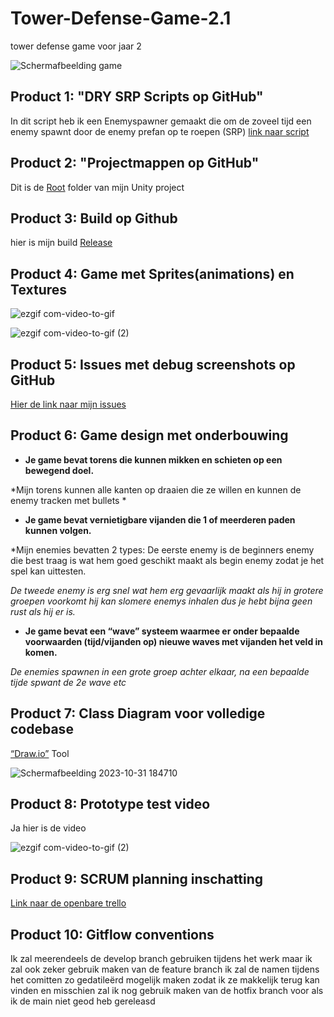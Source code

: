 # Tower-Defense-Game-2.1
 tower defense game voor jaar 2 

![Schermafbeelding game](https://github.com/Dry0/Tower-Defense-Game/assets/115462366/b5dd2ff4-155f-4450-8c90-4949c52d3fe4)

## Product 1: "DRY SRP Scripts op GitHub"


In dit script heb ik een Enemyspawner gemaakt die om de zoveel tijd een enemy spawnt door de enemy prefan op te roepen (SRP) [link naar script](https://github.com/Dry0/Tower-Defense-Game/blob/Develop/Assets/Scripts/Enemys/EnemySpawner.cs)

## Product 2: "Projectmappen op GitHub"

Dit is de [Root](https://github.com/Dry0/Tower-Defense-Game/tree/Develop/Assets) folder van mijn Unity project

## Product 3: Build op Github

hier is mijn build
[Release](https://github.com/Dry0/Tower-Defense-Game/releases/tag/TDM-TDG)

## Product 4: Game met Sprites(animations) en Textures 

![ezgif com-video-to-gif](https://github.com/Dry0/Tower-Defense-Game/assets/115462366/865960f5-a378-454d-b801-7197b96b5034)

![ezgif com-video-to-gif (2)](https://github.com/Dry0/Tower-Defense-Game/assets/115462366/0c8ffc0b-4c68-43a6-87f7-8957bc2bdfee)



## Product 5: Issues met debug screenshots op GitHub 

[Hier de link naar mijn issues](https://github.com/Dry0/Tower-Defense-Game/issues/2)


## Product 6: Game design met onderbouwing 

*  **Je game bevat torens die kunnen mikken en schieten op een bewegend doel.** 

*Mijn torens kunnen alle kanten op draaien die ze willen en kunnen de enemy tracken met bullets *

*  **Je game bevat vernietigbare vijanden die 1 of meerderen paden kunnen volgen.**  

*Mijn enemies bevatten 2 types: 
De eerste enemy is de beginners enemy die best traag is wat hem goed geschikt maakt als begin enemy zodat je het spel kan uittesten.

*De tweede enemy is erg snel wat hem erg gevaarlijk maakt als hij in grotere groepen voorkomt hij kan slomere enemys inhalen dus je hebt bijna geen rust als hij er is.*

*  **Je game bevat een “wave” systeem waarmee er onder bepaalde voorwaarden (tijd/vijanden op) nieuwe waves met vijanden het veld in komen.**

*De enemies spawnen in een grote groep achter elkaar, na een bepaalde tijde spwant de 2e wave etc*

## Product 7: Class Diagram voor volledige codebase 

[“Draw.io”](https://app.diagrams.net/) Tool


![Schermafbeelding 2023-10-31 184710](https://github.com/Dry0/Tower-Defense-Game/assets/115462366/10732ffd-a82c-4a77-997b-c2af6393aa3b)


## Product 8: Prototype test video
Ja hier is de video  




![ezgif com-video-to-gif (2)](https://github.com/Dry0/Tower-Defense-Game/assets/115462366/0c8ffc0b-4c68-43a6-87f7-8957bc2bdfee)



## Product 9: SCRUM planning inschatting 

[Link naar de openbare trello](https://trello.com/b/YNt5He3H/tower-defense-game)

## Product 10: Gitflow conventions

Ik zal meerendeels de develop branch gebruiken tijdens het werk maar ik zal ook zeker gebruik maken van de feature branch 
ik zal de namen tijdens het comitten zo gedatileërd mogelijk maken zodat ik ze makkelijk terug kan vinden 
en misschien zal ik nog gebruik maken van de hotfix branch voor als ik de main niet geod heb gereleasd




